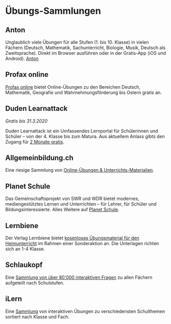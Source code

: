 # Übungs-Sammlungen

## Anton

Unglaublich viele Übungen für alle Stufen (1. bis 10. Klasse) in vielen Fächern (Deutsch, Mathematik, Sachunterricht, Biologie, Musik, Deutsch als Zweitsprache). Direkt im Browser ausführen oder in der Gratis-App (iOS und Android). [Anton](https://anton.app/de/)


## Profax online

[Profax online](https://www.profax.ch/profax-flatrate-bis-ostern-kostenlos/) bietet Online-Übungen zu den Bereichen Deutsch, Mathematik, Geografie und Wahrnehmungsförderung bis Ostern gratis an.

## Duden Learnattack
_Gratis bis 31.3.2020_

Duden Learnattack ist ein Umfassendes Lernportal für Schülerinnen und Schüler – von der 4. Klasse bis zum Matura. Aus aktuellem Anlass gibts den Zugang für [2 Monate gratis](https://learnattack.de/corona).

## Allgemeinbildung.ch

Eine riesige Sammlung von [Online-Übungen & Unterrichts-Materialien](https://allgemeinbildung.ch).

## Planet Schule

Das Gemeinschaftsprojekt von SWR und WDR bietet modernes, mediengestütztes Lernen und Unterrichten – für Lehrer, für Schüler und Bildungsinteressierte. Alles Weitere auf [Planet Schule](https://www.planet-schule.de/).

## Lernbiene

Der Verlag Lernbiene bietet [kosenloses Übungsmaterial für den Heimunterricht](https://www.lernbiene.de/Sonderaktion-Heimunterricht/) im Rahmen einer Sonderaktion an. Die Unterlagen richten sich an 1-4 Klasse. 

## Schlaukopf

Eine [Sammlung von über 80'000 interaktiven Fragen](https://www.schlaukopf.ch/) zu allen Fächern aufgeteilt nach Schulstufen.

## iLern

Eine [Sammlung](https://ilern.ch) von interaktiven Übungen zu verschiedensten Schulthemen sortiert nach Klasse und Fach.
